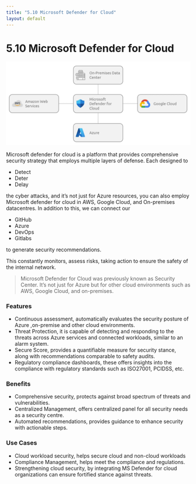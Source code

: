 ```yaml
---
title: "5.10 Microsoft Defender for Cloud"
layout: default
---
```


# 5.10 Microsoft Defender for Cloud

![image.png](/assets/images/image-10.png)

Microsoft defender for cloud is a platform that provides comprehensive security strategy that employs multiple layers of defense. Each designed to 

- Detect
- Deter
- Delay

the cyber attacks, and it’s not just for Azure resources, you can also employ Microsoft defender for cloud in AWS, Google Cloud, and On-premises datacentres. In addition to this, we can connect our 

- GitHub
- Azure
- DevOps
- Gitlabs

to generate security recommendations.

This constantly monitors, assess risks, taking action to ensure the safety of the internal network.

> Microsoft Defender for Cloud was previously known as Security Center. It’s not just for Azure but for other cloud environments such as AWS, Google Cloud, and on-premises.
> 

### Features

- Continuous assessment, automatically evaluates the security posture of Azure ,on-premise and other cloud environments.
- Threat Protection, it is capable of detecting and responding to the threats across Azure services and connected workloads, similar to an alarm system.
- Secure Score, provides a quantifiable measure for security stance, along with recommendations comparable to safety audits.
- Regulatory compliance dashboards, these offers insights into the compliance with regulatory standards such as ISO27001, PCIDSS, etc.

### Benefits

- Comprehensive security, protects against broad spectrum of threats and vulnerabilities.
- Centralized Management, offers centralized panel for all security needs as a security centre.
- Automated recommendations, provides guidance to enhance security with actionable steps.

### Use Cases

- Cloud workload security, helps secure cloud and non-cloud workloads
- Compliance Management, helps meet the compliance and regulations.
- Strengthening cloud security, by integrating MS Defender for cloud organizations can ensure fortified stance against threats.